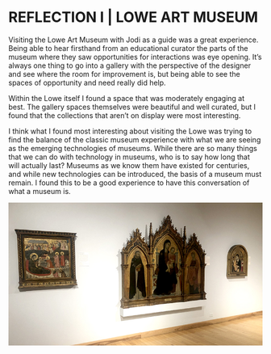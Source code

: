 # REFLECTION I | LOWE ART MUSEUM

Visiting the Lowe Art Museum with Jodi as a guide was a great experience. Being able to hear firsthand from an educational curator the parts of the museum where they saw opportunities for interactions was eye opening. It’s always one thing to go into a gallery with the perspective of the designer and see where the room for improvement is, but being able to see the spaces of opportunity and need really did help.

Within the Lowe itself I found a space that was moderately engaging at best. The gallery spaces themselves were beautiful and well curated, but I found that the collections that aren’t on display were most interesting.

I think what I found most interesting about visiting the Lowe was trying to find the balance of the classic museum experience with what we are seeing as the emerging technologies of museums. While there are so many things that we can do with technology in museums, who is to say how long that will actually last? Museums as we know them have existed for centuries, and while new technologies can be introduced, the basis of a museum must remain. I found this to be a good experience to have this conversation of what a museum is. 

![s](https://github.com/artdelolo/CIM595-795-Installations/blob/master/HW/Reflections%20I/lowe.jpg)
